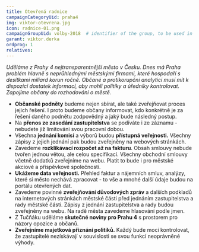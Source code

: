 ```yaml
---
title: Otevřená radnice
campaignCategoryUid: praha4
img: viktor-otevrena.jpg
icon: radnice-01.png
campaignGroupUid: volby-2018  # identifier of the group, to be used in program point
garant: viktor.derka
ordprog: 1
relatives:
---
```



*Uděláme z Prahy 4 nejtransparentnější město v Česku. Dnes má Praha problém hlavně
s neprůhlednými městskými firmami, které hospodaří s desítkami miliard korun ročně.
Občané a protikorupční analytici musí mít k dispozici dostatek informací, aby mohli
politiky a úředníky kontrolovat. Zapojíme občany do rozhodování o městě.*


* **Občanské podněty** budeme nejen sbírat, ale také zveřejňovat proces jejich řešení. I proto budeme občany informovat, kdo konkrétně je za řešení daného podnětu zodpovědný a jaký bude následný postup.
* Na **přenos ze zasedání zastupitelstva** se podíváte i ze záznamu - nebudete již limitováni svou pracovní dobou.
* Všechna **jednání komisí** a výborů budou **přístupná veřejnosti.** Všechny zápisy z jejich jednání pak budou zveřejněny na webových stránkách.
* Zavedeme **rozklikávací rozpočet až na fakturu**. Obsah smlouvy nebude tvořen jednou větou, ale celou specifikací. Všechny obchodní smlouvy včetně dodatků zveřejníme na webu. Platit to bude i pro městské akciové a příspěvkové společnosti. 
* **Ukážeme data veřejnosti.** Přehled faktur a nájemních smluv, analýzy, které si město nechává zpracovat - to vše a mnohé další údaje budou na portálu otevřených dat.
* Zavedeme povinné **zveřejňování důvodových zpráv** a dalších podkladů na internetových stránkách městské části před jednáním zastupitelstva a rady městské části. Zápisy z jednání zastupitelstva a rady budou zveřejněny na webu. Na radě města zavedeme hlasování podle jmen. 
* Z Tučňáku uděláme **skutečné noviny pro Prahu 4** s prostorem pro názory opozice a občanů.
* **Zveřejníme majetková přiznání politiků.** Každý bude moci kontrolovat, že zastupitelé nezískávají v souvislosti se svou funkcí neoprávněné výhody.

